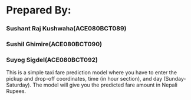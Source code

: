 # Prepared By:

### Sushant Raj Kushwaha(ACE080BCT089)

### Sushil Ghimire(ACE080BCT090)

### Suyog Sigdel(ACE080BCT092)

This is a simple taxi fare prediction model where you have to enter the pickup and drop-off coordinates, time (in hour section), and day (Sunday- Saturday). The model will give you the predicted fare amount in Nepali Rupees.
